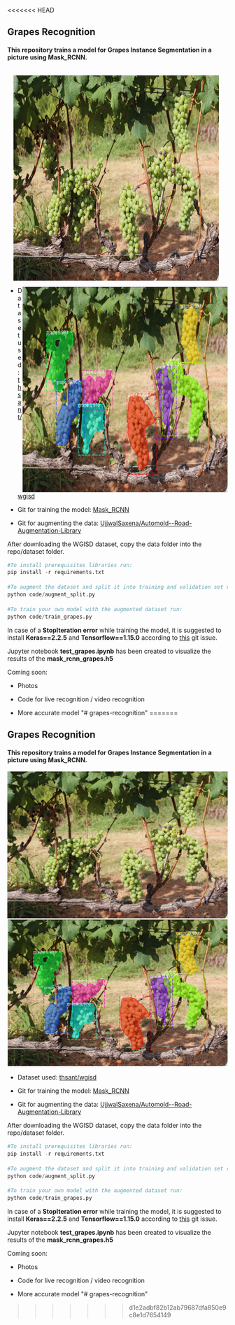 <<<<<<< HEAD
## Grapes Recognition

#### This repository trains a model for Grapes Instance Segmentation in a picture using Mask_RCNN.

<img src="./images/grapes_test.jpg" alt="" style="float: left; margin: 14px" width = 470 height = 470 /> 
<img src="./images/grapes_pred.jpg" alt="" style="float: right;" width = 470 height = 470 />

* Dataset used: [thsant/wgisd](https://zenodo.org/record/3361736#.XcQJVzMzZPY)

* Git for training the model: [Mask_RCNN](https://github.com/matterport/Mask_RCNN)

* Git for augmenting the data: [UjjwalSaxena/Automold--Road-Augmentation-Library](https://github.com/UjjwalSaxena/Automold--Road-Augmentation-Library)

After downloading the WGISD dataset, copy the data folder into the repo/dataset folder.


```python
#To install prerequisites libraries run:
pip install -r requirements.txt

#To augment the dataset and split it into training and validation set run:
python code/augment_split.py

#To train your own model with the augmented dataset run:
python code/train_grapes.py
```

In case of a **StopIteration error** while training the model, it is suggested to install **Keras==2.2.5** and **Tensorflow==1.15.0** according to [this](https://github.com/matterport/Mask_RCNN/issues/1825) git issue.

Jupyter notebook **test_grapes.ipynb**  has been created to visualize the results of the **mask_rcnn_grapes.h5**

Coming soon: 

* Photos

* Code for live recognition / video recognition

* More accurate model
"# grapes-recognition" 
=======
## Grapes Recognition

#### This repository trains a model for Grapes Instance Segmentation in a picture using Mask_RCNN.

![](images/grapes_test.jpg)
![](images/grapes_pred.jpg)

* Dataset used: [thsant/wgisd](https://zenodo.org/record/3361736#.XcQJVzMzZPY)

* Git for training the model: [Mask_RCNN](https://github.com/matterport/Mask_RCNN)

* Git for augmenting the data: [UjjwalSaxena/Automold--Road-Augmentation-Library](https://github.com/UjjwalSaxena/Automold--Road-Augmentation-Library)

After downloading the WGISD dataset, copy the data folder into the repo/dataset folder.


```python
#To install prerequisites libraries run:
pip install -r requirements.txt

#To augment the dataset and split it into training and validation set run:
python code/augment_split.py

#To train your own model with the augmented dataset run:
python code/train_grapes.py
```

In case of a **StopIteration error** while training the model, it is suggested to install **Keras==2.2.5** and **Tensorflow==1.15.0** according to [this](https://github.com/matterport/Mask_RCNN/issues/1825) git issue.

Jupyter notebook **test_grapes.ipynb**  has been created to visualize the results of the **mask_rcnn_grapes.h5**

Coming soon: 

* Photos

* Code for live recognition / video recognition

* More accurate model
"# grapes-recognition" 
>>>>>>> d1e2adbf82b12ab79687dfa850e9c8e1d7654149
